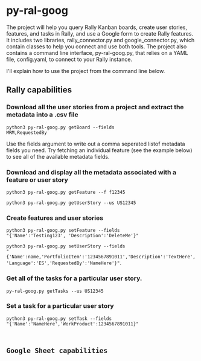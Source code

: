 # py-ral-goog
The project will help you query Rally Kanban boards, create user stories, features, and tasks in Rally, and use a Google form to create Rally features. It includes two libraries, rally_connector.py and google_connector.py, which contain classes to help you connect and use both tools. The project also contains a command line interface, py-ral-goog.py, that relies on a YAML file, config.yaml, to connect to your Rally instance.

I'll explain how to use the project from the command line below.

<h2>Rally capabilities</2>

<h3>Download all the user stories from a project and extract the metadata into a .csv file</h3>

<code>python3 py-ral-goog.py getBoard --fields MRM,RequestedBy</code>

Use the fields argument to write out a comma seperated listof metadata fields you need. Try fetching an individual feature (see the example below) to see all of the available metadata fields.

<h3>Download and display all the metadata associated with a feature or user story</h3>

<code>python3 py-ral-goog.py getFeature --f f12345</code>

<code>python3 py-ral-goog.py getUserStory --us US12345</code>

<h3>Create features and user stories</h3>

<code>python3 py-ral-goog.py setFeature --fields "{'Name':'Testing123', 'Description':'DeleteMe'}"</code>

<code>python3 py-ral-goog.py setUserStory --fields "{'Name':name,'PortfolioItem':'1234567891011','Description':'TextHere','Language':'ES','RequestedBy':'NameHere'}"</code>.

<h3>Get all of the tasks for a particular user story.</h3>

<code>py-ral-goog.py getTasks --us US12345</code>

<h3>Set a task for a particular user story</h3>

<code>python3 py-ral-goog.py setTask --fields "{'Name':'NameHere','WorkProduct':1234567891011}"
  
<h2>Google Sheet capabilities</h2>


